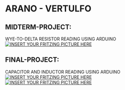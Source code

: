 # ARANO - VERTULFO
## MIDTERM-PROJECT:
WYE-TO-DELTA RESISTOR READING USING ARDUINO
<br>
[![INSERT YOUR FRITZING PICTURE HERE](https://raw.githubusercontent.com/BSCPE-2B-EE-1-TERM-1-S-Y-19-20/ARANO-VERTULFO/master/WYE-DELTA%20TRANSFORMATION%20MIDTERM%20PROJECT_bb.jpg)]()


## FINAL-PROJECT:
CAPACITOR AND INDUCTOR READING USING ARDUINO
<br>
[![INSERT YOUR FRITZING PICTURE HERE](https://raw.githubusercontent.com/BSCPE-2B-EE-1-TERM-1-S-Y-19-20/ARANO-VERTULFO/master/FINAL%20PROJECT.jpg)]()
[![INSERT YOUR FRITZING PICTURE HERE](https://raw.githubusercontent.com/BSCPE-2B-EE-1-TERM-1-S-Y-19-20/ARANO-VERTULFO/master/FINAL%20PROJECT%20(2).jpg)]()

